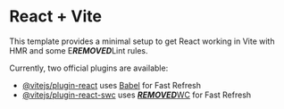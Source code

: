 # React + Vite

This template provides a minimal setup to get React working in Vite with HMR and some E***REMOVED***Lint rules.

Currently, two official plugins are available:

- [@vitejs/plugin-react](https://github.com/vitejs/vite-plugin-react/blob/main/packages/plugin-react/README.md) uses [Babel](https://babeljs.io/) for Fast Refresh
- [@vitejs/plugin-react-swc](https://github.com/vitejs/vite-plugin-react-swc) uses [***REMOVED***WC](https://swc.rs/) for Fast Refresh
